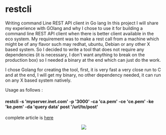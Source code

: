 # restcli
Writing command Line REST API client in Go lang
  In this project I will share my experience with GOlang and why I chose to use it for building a command line REST API client when there is better client available in the eco system. My requirement was to make a rest call from a machine which might be of any flavor such may redhat, ubuntu, Debian or any other X based system. So I decided to write a tool that does not require any dependencies (it is necessary, I don't want anything to break on the production box) so I needed a binary at the end which can just do the work.

  I chose Golang for creating the tool, first, it is very fast a very close run to C and at the end, I will get my binary, no other dependency needed, it can run on any X based system natively. 
  
  Usage as follows :
  #### restcli -s 'myserver.inet.com' -p '3000' -ca 'ca.pem' -ce 'ce.pem' -ke 'ke.pem' -da 'query data' post '/url/to/post'
  
  complete article is [here](https://www.linkedin.com/pulse/writing-command-line-rest-api-client-go-lang-ishwar-sawale)
<p align="center">
<img src="https://user-images.githubusercontent.com/15515106/30020824-ecbfd652-9182-11e7-842b-8b4bb6993064.PNG">
</p>
